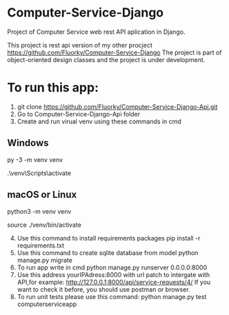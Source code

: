 # Computer-Service-Django
Project of Computer Service web rest API aplication in Django.

This project is rest api version of my other procject https://github.com/Fluorky/Computer-Service-Django
The project is part of object-oriented design classes and the project is under development.



# To run this app:
1. git clone https://github.com/Fluorky/Computer-Service-Django-Api.git
2. Go to Computer-Service-Django-Api folder
3. Create and run virual venv using these commands in cmd 

## Windows
py -3 -m venv venv

.\\venv\\Scripts\\activate

## macOS or Linux
python3 -m venv venv

source ./venv/bin/activate

4.  Use this command to install requirements packages
pip install -r requirements.txt
5. Use this command to create sqlite database from model
python manage.py migrate
6. To run app write in cmd
python manage.py runserver 0.0.0.0:8000 
7. Use this address yourIPAdress:8000 with url patch to intergate with API,for example: http://127.0.0.1:8000/api/service-requests/4/
If you want to check it before, you should use postman or browser.
8. To run unit tests please use this command:
python manage.py test computerserviceapp
